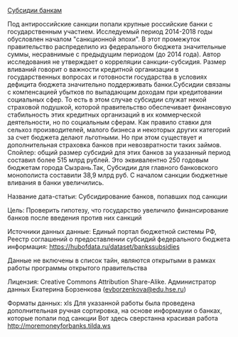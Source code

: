 [Cубсидии банкам](http://budget.gov.ru/epbs/registry/grants/data?pageNum=1&pageSize=100&filternum=%D0%B1%D0%B0%D0%BD%D0%BA&sortField=renewdate&sortDir=desc&blocks=info,grbs,rcv,change&export=1&exportsize=5000&exporttoken=f0089e6c-74d7-4b3f-a464-0e235484ae0f&exportformat=xls)

Под антироссийские санкции попали крупные российские банки с государственным участием.
Исследуемый период 2014-2018 годы обусловлен началом "санкционной эпохи". В этот промежуток правительство распределило из федерального бюджета значительные суммы, несравнимые с предыдущим периодом (до 2014 года). Автор исследования не утверждает о корреляции санкции-субсидия. Размер вливаний говорит о важности кредитной организации в государственных вопросах и готовности государства в условиях дефицита бюджета значительно поддерживать банки.Субсидии связаны с компенсацией убытков по выпадающим доходам при кредитовании социальных сфер. То есть в этом случае субсидии служат некой страховой подушкой, которой правительство обеспечивает финансовую стабильность этих кредитных организаций в их коммерческой деятельности, но по социальным сферам. Как правило ставки для сельхоз производителей, малого бизнеса и некоторых других категорий за счет бюджета делают льготными. Но при этом существует и дополнительная страховка банков при невозвратности таких займов. Спойлер: общий размер субсидий для этих банков за указанный период составил более 515 млрд рублей. Это эквивалентно 250 годовым бюджетам города Сызрань.Так, Субсидии для главного банковского монополиста составили 38,9 млрд руб. С началом санкции бюджетные вливания в банки увеличились.

Название дата-статьи: Субсидирование банков, попавших под санкции

Цель: Проверить гипотезу, что государство увеличило финансирование банков после введения против них санкций

Источники данных
данные: Единый портал бюджетной системы РФ, Реестр соглашений о предоставлении субсидий федерального бюджета
информация: https://hubofdata.ru/dataset/bankssubsidies


Данные не включены в список тайн, являются открытыми в рамках работы программы открытого правительства

Лицензия: Creative Commons Attribution Share-Alike. Администратор данных Екатерина Борзенкова (evborzenkova@edu.hse.ru)

Форматы данных: xls
Для указанной работы была проведена дополнительная ручная сортировка, на основе информауии о банках, которые попали под санкции
Вот здесь сверстанна красивая работа http://moremoneyforbanks.tilda.ws
